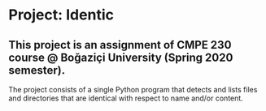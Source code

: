 # Project: Identic
## This project is an assignment of CMPE 230 course @ Boğaziçi University (Spring 2020 semester).
The project consists of a single Python program that detects and lists files and directories that are identical with respect to name and/or content.
